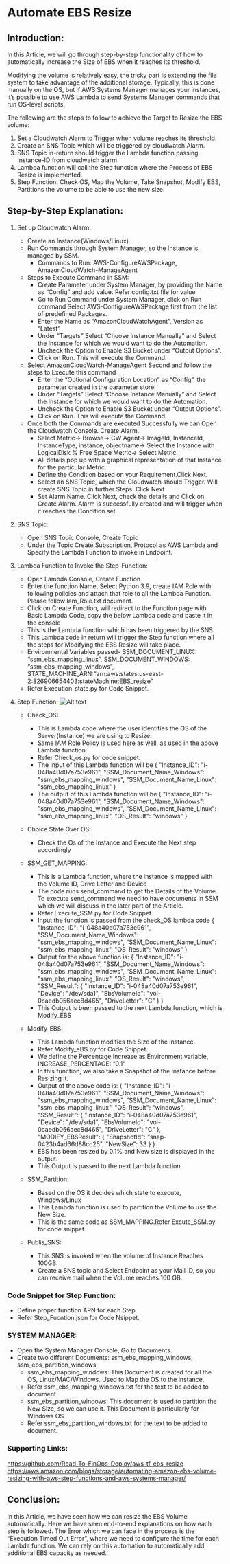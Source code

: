 # Automate EBS Resize
## Introduction:
In this Article, we will go through step-by-step functionality of how to automatically increase the Size of EBS when it reaches its threshold.

Modifying the volume is relatively easy, the tricky part is extending the file system to take advantage of the additional storage. Typically, this is done manually on the OS, but if AWS Systems Manager manages your instances, it’s possible to use AWS Lambda to send Systems Manager commands that run OS-level scripts.

The following are the steps to follow to achieve the Target to Resize the EBS volume:
1. Set a Cloudwatch Alarm to Trigger when volume reaches its threshold.
2. Create an SNS Topic which will be triggered by cloudwatch Alarm.
3. SNS Topic in-return should trigger the Lambda function passing Instance-ID from cloudwatch alarm
4. Lambda function will call the Step function where the Process of EBS Resize is implemented.
5. Step Function: Check OS, Map the Volume, Take Snapshot, Modify EBS, Partitions the volume to be able to use the new size.

## Step-by-Step Explanation:
1. Set up Cloudwatch Alarm:  
	* Create an Instance(Windows/Linux)
	* Run Commands through System Manager, so the Instance is managed by SSM.
		* Commands to Run: AWS-ConfigureAWSPackage, AmazonCloudWatch-ManageAgent
	* Steps to Execute Command in SSM:
		* Create Parameter under System Manager, by providing the Name as “Config” and add value. Refer config.txt file for value
		* Go to Run Command under System Manager, click on Run command Select AWS-ConfigureAWSPackage first from the list of predefined Packages.
		* Enter the Name as “AmazonCloudWatchAgent”, Version as “Latest”
		* Under “Targets” Select “Choose Instance Manually” and Select the Instance for which we would want to do the Automation.
		* Uncheck the Option to Enable S3 Bucket under “Output Options”. 
		* Click on Run. This will execute the Command.
	* Select AmazonCloudWatch-ManageAgent Second and follow the steps to Execute this command
		* Enter the “Optional Configuration Location” as “Config”, the parameter created in the parameter store.
		* Under “Targets” Select “Choose Instance Manually” and Select the Instance for which we would want to do the Automation.
		* Uncheck the Option to Enable S3 Bucket under “Output Options”. 
		* Click on Run. This will execute the Command.
	* Once both the Commands are executed Successfully we can Open the Cloudwatch Console. Create Alarm.
		* Select Metric-> Browse-> CW Agent-> ImageId, InstanceId, InstanceType, instance, objectname-> Select the Instance with LogicalDisk % Free Space Metric-> Select Metric.
		* All details pop up with a graphical representation of that Instance for the particular Metric.
		* Define the Condition based on your Requirement.Click Next.
		* Select an SNS Topic, which the Cloudwatch should Trigger. Will create SNS Topic in further Steps. Click Next
		* Set Alarm Name. Click Next, check the details and Click on Create Alarm. Alarm is successfully created and will trigger when it reaches the Condition set.

2. SNS Topic:
	* Open SNS Topic Console, Create Topic
	* Under the Topic Create Subscription, Protocol as AWS Lambda and Specify the Lambda Function to invoke in Endpoint.

3. Lambda Function to Invoke the Step-Function:
	* Open Lambda Console, Create Function
	* Enter the function Name, Select Python 3.9, create IAM Role with following policies and attach that role to all the Lambda Function. Please follow Iam_Role.txt document.
	* Click on Create Function, will redirect to the Function page with Basic Lambda Code, copy the below Lambda code and paste it in the console
	* This is the Lambda function which has been triggered by the SNS.
	* This Lambda code in return will trigger the Step function where all the steps for Modifying the EBS Resize will take place.
	* Environmental Variables passed- SSM_DOCUMENT_LINUX: “ssm_ebs_mapping_linux”, SSM_DOCUMENT_WINDOWS: “ssm_ebs_mapping_windows”, STATE_MACHINE_ARN:“arn:aws:states:us-east-2:826906654403:stateMachine:EBS_resize”
	* Refer Execution_state.py for Code Snippet.

4. Step Function:
	![Alt text](step_function.png?raw=true)
	* Check_OS:
		* This is Lambda code where the user identifies the OS of the Server(Instance) we are using to Resize.
		* Same IAM Role Policy is used here as well, as used in the above Lambda function.
		* Refer Check_os.py for code snippet.
		* The Input of this Lambda function will be 
		{
  		  "Instance_ID": "i-048a40d07a753e961",
  		  "SSM_Document_Name_Windows": "ssm_ebs_mapping_windows",
		  "SSM_Document_Name_Linux": "ssm_ebs_mapping_linux"
		}
		* The output of this Lambda function will be 
		{
  		  "Instance_ID": "i-048a40d07a753e961",
  		  "SSM_Document_Name_Windows": "ssm_ebs_mapping_windows",
  		  "SSM_Document_Name_Linux": "ssm_ebs_mapping_linux",
    		  "OS_Result": "windows"
		}
	* Choice State Over OS:
		* Check the Os of the Instance and Execute the Next step accordingly
	* SSM_GET_MAPPING:
		* This is a Lambda function, where the instance is mapped with the Volume ID, Drive Letter and Device
		* The code runs send_command to get the Details of the Volume. To execute send_command we need to have documents in SSM which we will discuss in the later part of the Article.
		* Refer Execute_SSM.py for Code Snippet
		* Input the function is passed from the check_OS lambda code
		{
  		  "Instance_ID": "i-048a40d07a753e961",
  		  "SSM_Document_Name_Windows": "ssm_ebs_mapping_windows",
  		  "SSM_Document_Name_Linux": "ssm_ebs_mapping_linux",
  		  "OS_Result": "windows"
		}
		* Output for the above function is:
		{
		  "Instance_ID": "i-048a40d07a753e961",
		  "SSM_Document_Name_Windows": "ssm_ebs_mapping_windows",
		  "SSM_Document_Name_Linux": "ssm_ebs_mapping_linux",
		  "OS_Result": "windows",
		  "SSM_Result": {
		    "Instance_ID": "i-048a40d07a753e961",
		    "Device": "/dev/sda1",
		    "EbsVolumeId": "vol-0caedb056aec8d465",
		    "DriveLetter": "C"
		  }
		}
		* This Output is been passed to the next Lambda function, which is Modify_EBS

	* Modify_EBS:
		* This Lambda function modifies the Size of the Instance.
		* Refer Modify_eBS.py for Code Snippet.
		* We define the Percentage Increase as Environment variable, INCREASE_PERCENTAGE: “0.1”
		* In this function, we also take a Snapshot of the Instance before Resizing it.
		* Output of the above code is:
		{
		  "Instance_ID": "i-048a40d07a753e961",
		  "SSM_Document_Name_Windows": "ssm_ebs_mapping_windows",
		  "SSM_Document_Name_Linux": "ssm_ebs_mapping_linux",
		  "OS_Result": "windows",
		  "SSM_Result": {
		    "Instance_ID": "i-048a40d07a753e961",
		    "Device": "/dev/sda1",
		    "EbsVolumeId": "vol-0caedb056aec8d465",
		    "DriveLetter": "C"
		  },
		  "MODIFY_EBSResult": {
		    "SnapshotId": "snap-0423b4ad66d88cc25",
		    "NewSize": 33
		  }
		}
		* EBS has been resized by 0.1% and New size is displayed in the output.
		* This Output is passed to the next Lambda function.

	* SSM_Partition:
		* Based on the OS it decides which state to execute, Windows/Linux
		* This Lambda function is used to partition the Volume to use the New Size.
		* This is the same code as SSM_MAPPING.Refer Excute_SSM.py for code snippet.

	* Publis_SNS:
		* This SNS is invoked when the volume of Instance Reaches 100GB.
  		* Create a SNS topic and Select Endpoint as your Mail ID, so you can receive mail when the Volume reaches 100 GB.

### Code Snippet for Step Function:
* Define proper function ARN for each Step.
* Refer Step_Fucntion.json for Code Nsippet.

### SYSTEM MANAGER:
* Open the System Manager Console, Go to Documents.
* Create two different Documents: ssm_ebs_mapping_windows, ssm_ebs_partition_windows
	* ssm_ebs_mapping_windows: This Document is created for all the OS, Linux/MAC/Windows. Used to Map the OS to the instance.
	* Refer ssm_ebs_mapping_windows.txt for the text to be added to document.
	* ssm_ebs_partition_windows: This document is used to partition the New Size, so we can use it. This Document is particularly for Windows OS
	* Refer ssm_ebs_partition_windows.txt for the text to be added to document.

### Supporting Links:
https://github.com/Road-To-FinOps-Deploy/aws_tf_ebs_resize 
https://aws.amazon.com/blogs/storage/automating-amazon-ebs-volume-resizing-with-aws-step-functions-and-aws-systems-manager/

## Conclusion:
In this Article, we have seen how we can resize the EBS Volume automatically. Here we have seen end-to-end explanations on how each step is followed. 
The Error which we can face in the process is the “Execution Timed Out Error”, where we need to configure the time for each Lambda function. We can rely on this automation to automatically add additional EBS capacity as needed.
